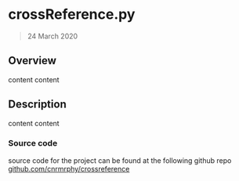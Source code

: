 # crossReference.py
> 24 March 2020

## Overview 
content content

## Description
 
content content 

### Source code 
source code for the project can be found at the following github repo [github.com/cnrmrphy/crossreference](https://github.com/cnrmrphy/crossreference)

